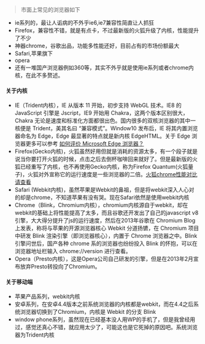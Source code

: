 > 市面上常见的浏览器如下

- ie系列的，最让人诟病的不外乎ie6,ie7兼容性简直让人抓狂
- Firefox，兼容性不错，就是有点卡，不过最新版的火狐升级了内核，性能提升了不少
- 神器chrome，谷歌出品，功能多性能还好，目前占有的市场份额最大
- Safari,苹果旗下
- opera
- 还有一堆国产浏览器例如360等，其实不外乎就是使用ie系列或者chrome内核，在此不多赘述。

#### 关于内核

- IE（Trident内核），IE 从版本 11 开始，初步支持 WebGL 技术。IE8 的 JavaScript 引擎是 Jscript，IE9 开始用 Chakra，这两个版本区别很大，Chakra 无论是速度和标准化方面都很出色。国内很多的双核浏览器的其中一核便是 Trident，美其名曰 “兼容模式”。Window10 发布后，IE 将其内置浏览器命名为 Edge，Edge 最显著的特点就是新内核 EdgeHTML。关于 Edge 浏览器更多可以参考 [如何评价 Microsoft Edge 浏览器？](https://www.zhihu.com/question/29985708)
- Firefox(Gecko内核)，火狐虽然好用但就是消耗的资源太多，有一个段子就是说当你要打开火狐的时候，点击之后去倒杯咖啡回来就好了。但是最新版的火狐已经重写了内核，也不再使用Gecko内核，称为Firefox Quantum(火狐量子)，火狐对外宣称它的运行速度是一些浏览器的二倍。[火狐chrome性能对比请查看](http://mp.weixin.qq.com/s/IdGNBOl7KINZ6xHwI-MTdg)
- Safari (Webkit内核)，虽然苹果是Webkit的鼻祖，但是将webkit深入人心对的却是chrome，不知道苹果有没有哭。现在Safari依然是使用webkit内核
- Chrome（Blink，Chromium内核），chromium内核源自于webkit，却在webkit的基础上将性能提高了太多，而且谷歌还开发出了自己的javascript v8 引擎，大大得分提升了js的运行速度，然后在2013年谷歌在 Chromium Blog 上发表，称将与苹果的开源浏览器核心 Webkit 分道扬镳，在 Chromium 项目中研发 Blink 渲染引擎（即浏览器核心），内置于 Chrome 浏览器之中。Blink 引擎问世后，国产各种 chrome 系的浏览器也纷纷投入 Blink 的怀抱，可以在浏览器地址栏输入 chrome://version 进行查看。
- Opera（Presto内核），这是Opera公司自己研发的引擎，但是在2013年2月宣布放弃Presto转投向了Chromium。

#### 关于移动端

- 苹果产品系列，webkit内核
- 安卓系列，在安卓4.4版本之前系统浏览器的内核都是webkit，而在4.4之后系统浏览器切换到了Chromium，内核是 Webkit 的分支 Blink
- window phone系列，虽然现在已经基本没人用WP的手机了，但是我曾经用过，感觉还真心不错，就应用太少了，可能这也是它死掉的原因吧。系统浏览器为Trident内核